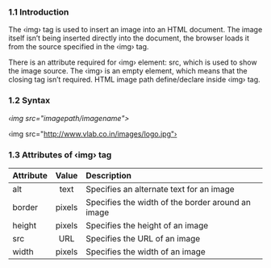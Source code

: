 
### 1.1 Introduction

The ‹img› tag is used to insert an image into an HTML document. The image itself isn’t being inserted directly into the document, the browser loads it from the source specified in the ‹img› tag.

There is an attribute required for ‹img› element: src, which is used to show the image source. The ‹img› is an empty element, which means that the closing tag isn’t required. HTML image path define/declare inside ‹img› tag.


### 1.2 Syntax


<i> ‹img src="imagepath/imagename"></i>

‹img src="http://www.vlab.co.in/images/logo.jpg"›


### 1.3 Attributes of ‹img› tag


|	Attribute   |     Value      |  Description    |
|----------|:-------------:|:------|
|  	alt |   text |  Specifies an alternate text for an image |
| 	border	 |   pixels  |  Specifies the width of the border around an image |
| height |  pixels |  Specifies the height of an image |
| 	src		 |  URL	  |  Specifies the URL of an image|
| width | pixels |   Specifies the width of an image|

